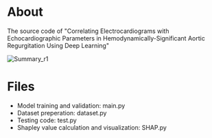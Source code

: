 # About 
The source code of "Correlating Electrocardiograms with Echocardiographic Parameters in Hemodynamically-Significant Aortic Regurgitation Using Deep Learning"

![Summary_r1](https://github.com/user-attachments/assets/d69cd1ae-5163-40e5-be92-a6b295a0e6ee)



# Files
* Model training and validation: main.py  
* Dataset preperation: dataset.py  
* Testing code: test.py  
* Shapley value calculation and visualization: SHAP.py  


